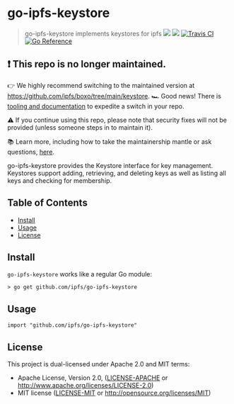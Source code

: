 # go-ipfs-keystore

> go-ipfs-keystore implements keystores for ipfs
[![](https://img.shields.io/badge/made%20by-Protocol%20Labs-blue.svg?style=flat-square)](http://protocol.ai)
[![](https://img.shields.io/badge/project-IPFS-blue.svg?style=flat-square)](http://ipfs.io/)
[![Travis CI](https://travis-ci.com/ipfs/go-ipfs-keystore.svg?branch=master)](https://travis-ci.com/ipfs/go-ipfs-keystore)
[![Go Reference](https://pkg.go.dev/badge/github.com/ipfs/go-ipfs-keystore.svg)](https://pkg.go.dev/github.com/ipfs/go-ipfs-keystore)

## ❗ This repo is no longer maintained.
👉 We highly recommend switching to the maintained version at https://github.com/ipfs/boxo/tree/main/keystore.
🏎️ Good news!  There is [tooling and documentation](https://github.com/ipfs/boxo#migrating-to-boxo) to expedite a switch in your repo. 

⚠️ If you continue using this repo, please note that security fixes will not be provided (unless someone steps in to maintain it).

📚 Learn more, including how to take the maintainership mantle or ask questions, [here](https://github.com/ipfs/boxo/wiki/Copied-or-Migrated-Repos-FAQ).


go-ipfs-keystore provides the Keystore interface for key management.  Keystores support adding, retrieving, and deleting keys as well as listing all keys and checking for membership.

## Table of Contents

- [Install](#install)
- [Usage](#usage)
- [License](#license)

## Install

`go-ipfs-keystore` works like a regular Go module:
```
> go get github.com/ipfs/go-ipfs-keystore
```

## Usage
```
import "github.com/ipfs/go-ipfs-keystore"
```

## License

This project is dual-licensed under Apache 2.0 and MIT terms:

- Apache License, Version 2.0, ([LICENSE-APACHE](LICENSE-APACHE) or http://www.apache.org/licenses/LICENSE-2.0)
- MIT license ([LICENSE-MIT](LICENSE-MIT) or http://opensource.org/licenses/MIT)
